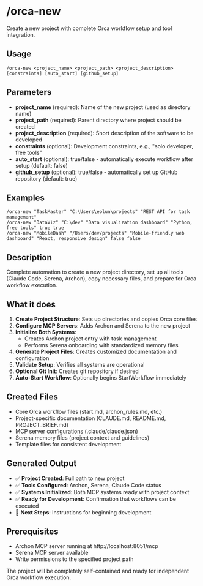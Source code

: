 # /orca-new

Create a new project with complete Orca workflow setup and tool integration.

## Usage
```
/orca-new <project_name> <project_path> <project_description> [constraints] [auto_start] [github_setup]
```

## Parameters
- **project_name** (required): Name of the new project (used as directory name)
- **project_path** (required): Parent directory where project should be created
- **project_description** (required): Short description of the software to be developed
- **constraints** (optional): Development constraints, e.g., "solo developer, free tools"
- **auto_start** (optional): true/false - automatically execute workflow after setup (default: false)
- **github_setup** (optional): true/false - automatically set up GitHub repository (default: true)

## Examples
```
/orca-new "TaskMaster" "C:\Users\eolun\projects" "REST API for task management"
/orca-new "DataViz" "C:\dev" "Data visualization dashboard" "Python, free tools" true true
/orca-new "MobileDash" "/Users/dev/projects" "Mobile-friendly web dashboard" "React, responsive design" false false
```

## Description
Complete automation to create a new project directory, set up all tools (Claude Code, Serena, Archon), copy necessary files, and prepare for Orca workflow execution.

## What it does
1. **Create Project Structure**: Sets up directories and copies Orca core files
2. **Configure MCP Servers**: Adds Archon and Serena to the new project
3. **Initialize Both Systems**:
   - Creates Archon project entry with task management
   - Performs Serena onboarding with standardized memory files
4. **Generate Project Files**: Creates customized documentation and configuration
5. **Validate Setup**: Verifies all systems are operational
6. **Optional Git Init**: Creates git repository if desired
7. **Auto-Start Workflow**: Optionally begins StartWorkflow immediately

## Created Files
- Core Orca workflow files (start.md, archon_rules.md, etc.)
- Project-specific documentation (CLAUDE.md, README.md, PROJECT_BRIEF.md)
- MCP server configurations (.claude/claude.json)
- Serena memory files (project context and guidelines)
- Template files for consistent development

## Generated Output
- ✅ **Project Created**: Full path to new project
- ✅ **Tools Configured**: Archon, Serena, Claude Code status
- ✅ **Systems Initialized**: Both MCP systems ready with project context
- ✅ **Ready for Development**: Confirmation that workflows can be executed
- 🚀 **Next Steps**: Instructions for beginning development

## Prerequisites
- Archon MCP server running at http://localhost:8051/mcp
- Serena MCP server available
- Write permissions to the specified project path

The project will be completely self-contained and ready for independent Orca workflow execution.